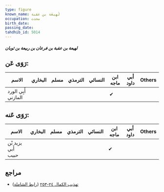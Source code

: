 ```yaml
---
type: figure
known_name: لَهِيعَة بن عقبة
occupation: محدث
birth_date:
passing_date:
tahdhib_id: 5014
---
```

##### لهيعة بن عقبة بن فرعان بن ربيعة بن ثوبان

## رَوَى عَن:
| الاسم               | البخاري | مسلم | الترمذي | النسائي | ابن ماجه | أبي داود | Others |
| ------------------- | ------- | ---- | ------- | ------- | -------- | -------- | ------ |
| أَبِي الورد المازني |         |      |         |         | ✔        |          |        |
## رَوَى عَنه:
| الاسم              | البخاري | مسلم | الترمذي | النسائي | ابن ماجه | أبي داود | Others |
| ------------------ | ------- | ---- | ------- | ------- | -------- | -------- | ------ |
| يزيد بْن أَبي حبيب |         |      |         |         | ✔        |          |        |
## مراجع
- [تهذيب الكمال ٢٤-٢٥٣](obsidian://open?vault=Tahdhib-al-Kamal&file=Figures/٥٠١٤-لهيعة%20بن%20عقبة%20بن%20فرعان%20بن%20ربيعة%20بن%20ثوبان) ([رابط الشاملة](https://shamela.ws/book/3722/12765))